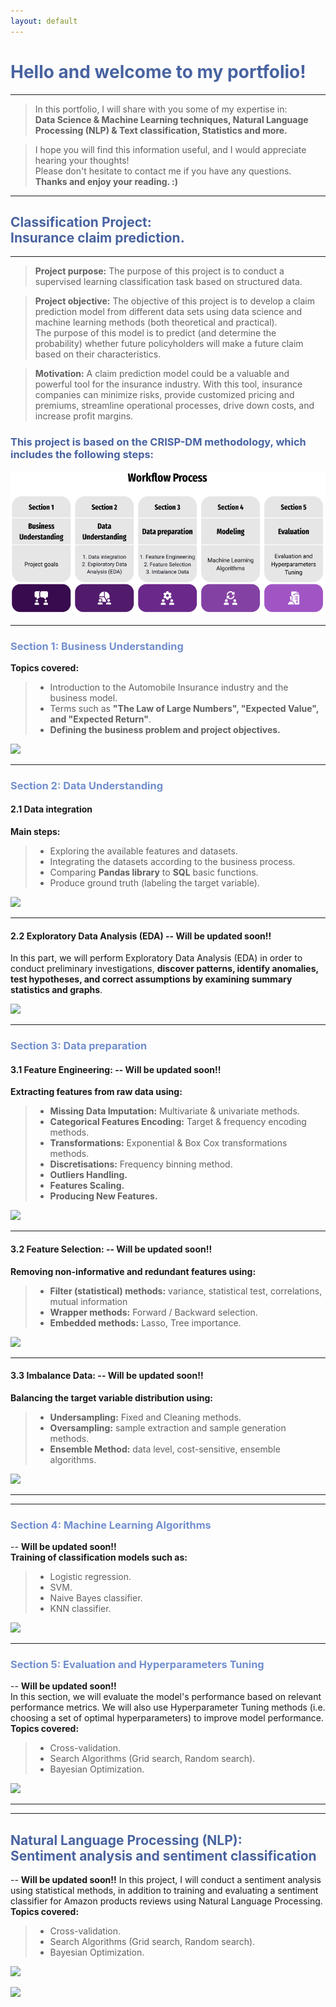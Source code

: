 ```yaml
---
layout: default
---
```



# <span style="color:#4863A0">Hello and welcome to my portfolio!</span>
------------------------------------------------------------

>In this portfolio, I will share with you some of my expertise in: <br>
>**Data Science & Machine Learning techniques, Natural Language Processing (NLP) & Text classification, Statistics and more.** <br>

>I hope you will find this information useful, and I would appreciate hearing your thoughts! <br>
>Please don't hesitate to contact me if you have any questions. <br>
>**Thanks and enjoy your reading. :)**

------------------------------------------------------------
## <span style="color:#4863A0">Classification Project:<br> Insurance claim prediction.</span>
------------------------------------------------------------
> **Project purpose:** The purpose of this project is to conduct a supervised learning classification task based on structured data.  <br>

> **Project objective:** The objective of this project is to develop a claim prediction model from different data sets using data science and machine learning  methods (both theoretical and practical).<br> The purpose of this model is to predict (and determine the probability) whether future policyholders will make a future claim based on their characteristics.

> **Motivation:** A claim prediction model could be a valuable and powerful tool for the insurance industry. With this tool, insurance companies can minimize risks, provide customized pricing and premiums, streamline operational processes, drive down costs, and increase profit margins.

### <span style="color:#4863A0">This project is based on the CRISP-DM methodology, which includes the following steps:</span>
![](/assets/img/wf1.png)
                                                      
------------------------------------------------------------

### <span style="color:#728FCE">Section 1: Business Understanding</span>
**Topics covered:**
>- Introduction to the Automobile Insurance industry and the business model.
>- Terms such as **"The Law of Large Numbers", "Expected Value", and "Expected Return"**.
>- **Defining the business problem and project objectives.**


[![](https://img.shields.io/badge/GitHub-Business%20Understanding%20explanation-blue?logo=Github)](https://github.com/Roni-N/Insurance-claim-prediction/blob/gh-pages/Section%201%20Business%20Understanding/(ICP)%200.%20Business%20Understanding..ipynb)

------------------------------------------------------------
### <span style="color:#728FCE">Section 2: Data Understanding</span>
#### **2.1 Data integration**
**Main steps:**
>- Exploring the available features and datasets.
>- Integrating the datasets according to the business process.
>- Comparing **Pandas library** to **SQL** basic functions.
>- Produce ground truth (labeling the target variable). 

[![](https://img.shields.io/badge/GitHub-2.1%20Data%20integration%20Code-blue?logo=Github)](https://github.com/Roni-N/Insurance-claim-prediction/blob/gh-pages/Section%202%20Data%20Understanding/2.1%20Data%20integration/(ICP)%201.%20Data%20Grouping%20and%20Aggregation..ipynb)

************************************************************

#### **2.2 Exploratory Data Analysis (EDA)** -- **Will be updated soon!!**
In this part, we will perform Exploratory Data Analysis (EDA) in order to conduct preliminary investigations, **discover patterns, identify anomalies, test hypotheses, and correct assumptions by examining summary statistics and graphs**.

[![](https://img.shields.io/badge/GitHub-2.2%20Exploratory%20Data%20Analysis%20Code-blue?logo=Github)]()

***

### <span style="color:#728FCE">Section 3: Data preparation </span>

#### **3.1 Feature Engineering:** -- **Will be updated soon!!** <br>
**Extracting features from raw data using:**
>- **Missing Data Imputation:** Multivariate & univariate methods.
>- **Categorical Features Encoding:** Target & frequency encoding methods.
>- **Transformations:** Exponential & Box Cox transformations methods.
>- **Discretisations:** Frequency binning method.
>- **Outliers Handling.** 
>- **Features Scaling.**
>- **Producing New Features.**

[![](https://img.shields.io/badge/GitHub-3.1%20Feature%20Engineering%20Code-blue?logo=Github)]()

************************************************************
#### **3.2 Feature Selection:** -- **Will be updated soon!!**

**Removing non-informative and redundant features using:**
>- **Filter (statistical) methods:** variance, statistical test, correlations, mutual information
>- **Wrapper methods:** Forward / Backward selection.
>- **Embedded methods:** Lasso, Tree importance.

[![](https://img.shields.io/badge/GitHub-3.2%20Feature%20Selection%20Code-blue?logo=Github)]()

************************************************************
#### **3.3 Imbalance Data:** -- **Will be updated soon!!**

**Balancing the target variable distribution using:**
>- **Undersampling:** Fixed and Cleaning methods.
>- **Oversampling:** sample extraction and sample generation methods.
>- **Ensemble Method:** data level, cost-sensitive, ensemble algorithms.

[![](https://img.shields.io/badge/GitHub-3.3%20Imbalance%20Data%20Code-blue?logo=Github)]()

************************************************************

------------------------------------------------------------
### <span style="color:#728FCE">Section 4: Machine Learning Algorithms </span> 
-- **Will be updated soon!!**<br>
**Training of classification models such as:**
>- Logistic regression.
>- SVM.
>- Naive Bayes classifier. 
>- KNN classifier. 

[![](https://img.shields.io/badge/GitHub-4%20Imbalance%20Data%20Code-blue?logo=Github)]()

------------------------------------------------------------
### <span style="color:#728FCE">Section 5: Evaluation and Hyperparameters Tuning  </span>
-- **Will be updated soon!!**<br>
In this section, we will evaluate the model's performance based on relevant performance metrics.
We will also use Hyperparameter Tuning methods (i.e. choosing a set of optimal hyperparameters) to improve model performance.<br>
**Topics covered:**
>- Cross-validation.
>- Search Algorithms (Grid search, Random search).
>- Bayesian Optimization.

[![](https://img.shields.io/badge/GitHub-5%20Imbalance%20Data%20Code-blue?logo=Github)]()

------------------------------------------------------------



------------------------------------------------------------
## <span style="color:#4863A0">Natural Language Processing (NLP): <br> Sentiment analysis and sentiment classification</span>
-- **Will be updated soon!!**
In this project, I will conduct a sentiment analysis using statistical methods, in addition to training and evaluating a sentiment classifier for Amazon products reviews using Natural Language Processing. <br>
**Topics covered:**
>- Cross-validation.
>- Search Algorithms (Grid search, Random search).
>- Bayesian Optimization.

[![](https://img.shields.io/badge/GitHub-%20Imbalance%20SData%20Code-blue?logo=Github)]()

[![](https://img.shields.io/badge/GitHub-Full%20project%20Link-blue?logo=Github)](https://roni-n.github.io/Natural-Language-Processing-NLP-Text-classification/)

